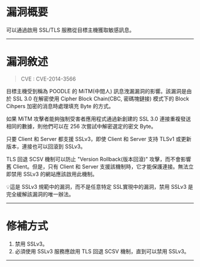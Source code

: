 # 漏洞概要

可以通過啟用 SSL/TLS 服務從目標主機獲取敏感訊息。


---

# 漏洞敘述

> CVE : CVE-2014-3566

目標主機受到稱為 POODLE 的 MiTM(中間人) 訊息洩漏漏洞的影響。該漏洞是由於 SSL 3.0 在解密使用 Cipher Block Chain(CBC, 密碼塊鏈接) 模式下的 Block Cihpers 加密的消息時處理填充 Byte 的方式。

如果 MiTM 攻擊者能夠強制受害者應用程式通過新創建的 SSL 3.0 連接重複發送相同的數據，則他們可以在 256 次嘗試中解密選定的密文 Byte。

只要 Client 和 Server 都支援 SSLv3，即使 Client 和 Server 支持 TLSv1 或更新版本，連接也可以回滾到 SSLv3。

TLS 回退 SCSV 機制可以防止 "Version Rollback(版本回滾)" 攻擊，而不會影響舊 Client。但是，只有 Client 和 Server 支援該機制時，它才能保護連接。無法立即禁用 SSLv3 的網站應該啟用此機制。

💡這是 SSLv3 規範中的漏洞，而不是任意特定 SSL實現中的漏洞，禁用 SSLv3 是完全緩解該漏洞的唯一辦法。


---

# 修補方式

1. 禁用 SSLv3。
2. 必須使用 SSLv3 服務應啟用 TLS 回退 SCSV 機制，直到可以禁用 SSLv3。


---
